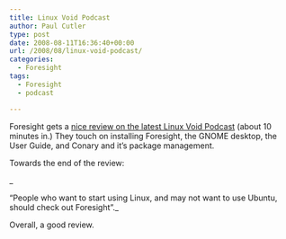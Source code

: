 ```yaml
---
title: Linux Void Podcast
author: Paul Cutler
type: post
date: 2008-08-11T16:36:40+00:00
url: /2008/08/linux-void-podcast/
categories:
  - Foresight
tags:
  - Foresight
  - podcast

---
```

Foresight gets a [nice review on the latest Linux Void Podcast][1] (about 10 minutes in.) They touch on installing Foresight, the GNOME desktop, the User Guide, and Conary and it&#8217;s package management.

Towards the end of the review:
  
_
  
&#8220;People who want to start using Linux, and may not want to use Ubuntu, should check out Foresight&#8221;._

Overall, a good review.

 [1]: http://linuxvoid.com/2008/08/10/episode-2-mammoth-edition/